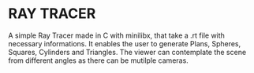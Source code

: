 # RAY TRACER
A simple Ray Tracer made in C with minilibx, that take a .rt file with necessary informations.
It enables the user to generate Plans, Spheres, Squares, Cylinders and Triangles.
The viewer can contemplate the scene from different angles as there can be mutilple cameras.
